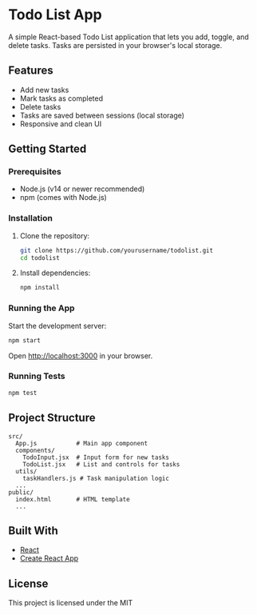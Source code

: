 # Todo List App

A simple React-based Todo List application that lets you add, toggle, and delete tasks. Tasks are persisted in your browser's local storage.

## Features

- Add new tasks
- Mark tasks as completed
- Delete tasks
- Tasks are saved between sessions (local storage)
- Responsive and clean UI

## Getting Started

### Prerequisites

- Node.js (v14 or newer recommended)
- npm (comes with Node.js)

### Installation

1. Clone the repository:
   ```sh
   git clone https://github.com/yourusername/todolist.git
   cd todolist
   ```
2. Install dependencies:
   ```sh
   npm install
   ```

### Running the App

Start the development server:
```sh
npm start
```
Open [http://localhost:3000](http://localhost:3000) in your browser.

### Running Tests

```sh
npm test
```

## Project Structure

```
src/
  App.js           # Main app component
  components/
    TodoInput.jsx  # Input form for new tasks
    TodoList.jsx   # List and controls for tasks
  utils/
    taskHandlers.js # Task manipulation logic
  ...
public/
  index.html       # HTML template
  ...
```

## Built With

- [React](https://react.dev/)
- [Create React App](https://create-react-app.dev/)

## License

This project is licensed under the MIT
